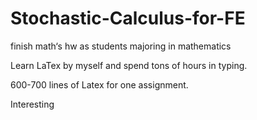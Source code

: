 # Stochastic-Calculus-for-FE
finish math‘s hw as students majoring in mathematics 

Learn LaTex by myself and spend tons of hours in typing.

600-700 lines of Latex for one assignment. 

Interesting
